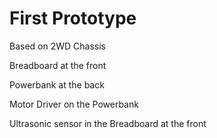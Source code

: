 # First Prototype

Based on 2WD Chassis

Breadboard at the front

Powerbank at the back

Motor Driver on the Powerbank

Ultrasonic sensor in the Breadboard at the front
